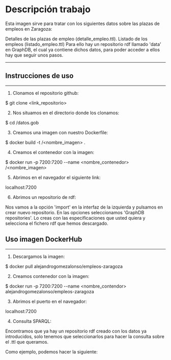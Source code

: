 # Descripción trabajo

Esta imagen sirve para tratar con los siguientes datos sobre las plazas de empleos en Zaragoza:

Detalles de las plazas de empleo (detalle_empleo.ttl).
Listado de los empleos (listado_empleo.ttl)
Para ello hay un repositorio rdf llamado 'data' en GraphDB, el cual ya contiene dichos datos, para poder acceder a ellos hay que seguir unos pasos.

-----------------------------------------------------------------------

## Instrucciones de uso
-----------------------------------------------------------------------

1. Clonamos el repositorio github:

$ git clone <link_repositorio>


2. Nos situamos en el directorio donde los clonamos:

$ cd /datos.gob


3. Creamos una imagen con nuestro Dockerfile:

$ docker build -t <username>/<nombre_imagen> .


4. Creamos el contenedor con la imagen:

$ docker run -p 7200:7200 --name <nombre_contenedor> <username>/<nombre_imagen>


5. Abrimos en el navegador el siguiente link:

localhost:7200


6. Abrimos un repositorio de rdf:

Nos vamos a la opción 'import' en la interfaz de la izquierda y pulsamos en crear nuevo repositorio.
En las opciones seleccionamos 'GraphDB repositories'.
Lo creas con las especificaciones que usted quiera y selecciona el fichero rdf que hemos descargado.

## Uso imagen DockerHub
-----------------------------------------------------------------------

1. Descargamos la imagen:

$ docker pull alejandrogomezalonso/empleos-zaragoza


2. Creamos contenedor con la imagen:

$ docker run -p 7200:7200 --name <nombre_contendor> alejandrogomezalonso/empleos-zaragoza


3. Abrimos el puerto en el navegador:

localhost:7200


4. Consulta SPARQL:

Encontramos que ya hay un repositorio rdf creado con los datos ya introducidos, solo tenemos que seleccionarlos para hacer la consulta sobre el .ttl que queramos.

Como ejemplo, podemos hacer la siguiente:

